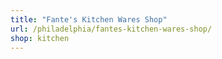 ```yaml
---
title: "Fante's Kitchen Wares Shop"
url: /philadelphia/fantes-kitchen-wares-shop/
shop: kitchen
---
```

